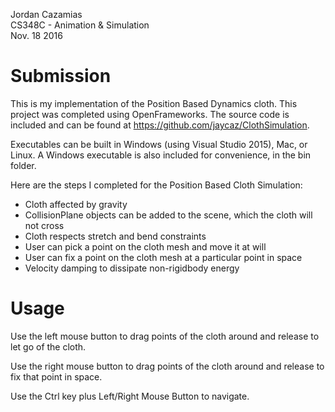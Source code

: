 Jordan Cazamias\
CS348C - Animation & Simulation\
Nov. 18 2016

# Submission

This is my implementation of the Position Based Dynamics cloth.  This project was completed using OpenFrameworks.  The source code is included and can be found at https://github.com/jaycaz/ClothSimulation.

Executables can be built in Windows (using Visual Studio 2015), Mac, or Linux.  A Windows executable is also included for convenience, in the bin folder.

Here are the steps I completed for the Position Based Cloth Simulation:
 
- Cloth affected by gravity
- CollisionPlane objects can be added to the scene, which the cloth will not cross
- Cloth respects stretch and bend constraints
- User can pick a point on the cloth mesh and move it at will
- User can fix a point on the cloth mesh at a particular point in space
- Velocity damping to dissipate non-rigidbody energy
 
# Usage

Use the left mouse button to drag points of the cloth around and release to let go of the cloth.  

Use the right mouse button to drag points of the cloth around and release to fix that point in space.

Use the Ctrl key plus Left/Right Mouse Button to navigate.

